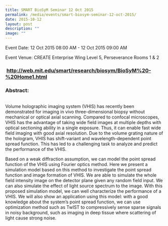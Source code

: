 ```yaml
---
title: SMART BioSyM Seminar 12 Oct 2015
permalink: /media/events/smart-biosym-seminar-12-oct-2015/
date: 2015-10-12
layout: post
description: ""
image: ""
---
```


Event Date: 12 Oct 2015 08:00 AM - 12 Oct 2015 09:00 AM

Event Venue: CREATE Enterprise Wing Level 5, Perseverance Rooms 1 & 2

###  http://web.mit.edu/smart/research/biosym/BioSyM%20-%20Home1.html

### Abstract:

###### 

Volume holographic imaging system (VHIS) has recently been demonstrated for imaging in vivo three-dimensional biopsy without mechanical or optical axial scanning. Compared to confocal microscopes, VHIS has the advantage of taking wide field images at multiple depths with optical sectioning ability in a single exposure. Thus, it can enable fast wide field imaging with good axial resolution. Due to the volume grating nature of the hologram, VHIS has shift-variant and wavelength-dependent point spread function. This has led to a challenging task to analyze and predict the performance of the VHIS.

Based on a weak diffraction assumption, we can model the point spread function of the VHIS using Fourier optics method. Here we present a simulation model based on this method to investigate the point spread function and image formation of VHIS. We are able to simulate the whole field intensity image on the detector plane given any random field input. We can also simulate the effect of light source spectrum to the image. With this proposed simulation model, we can well characterize the performance of a VHIS. We will also show an application using this model: with a good knowledge about the system’s point spread function, we can use optimization method such as TwIST to compressively sense sparse signals in noisy background, such as imaging in deep tissue where scattering of light cause strong noise.